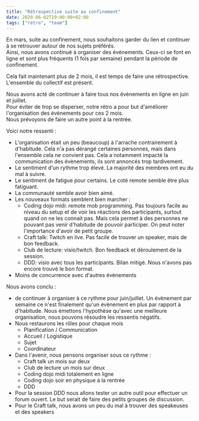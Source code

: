 ```yaml
---
title: "Rétrospective suite au confinement"
date: 2020-06-02T19:00:00+02:00
tags: ["retro", "team"]
---
```


En mars, suite au confinement, nous souhaitons garder du lien et continuer à se retrouver autour de nos sujets préférés.  
Ainsi, nous avons continué à organiser des événements. Ceux-ci se font en ligne et sont plus fréquents (1 fois par semaine) pendant la période de confinement.

Cela fait maintenant plus de 2 mois, il est temps de faire une rétrospective.  
L'ensemble du collectif est présent.

Nous avons acté de continuer à faire tous nos évènements en ligne en juin et juillet.  
Pour éviter de trop se disperser, notre rétro a pour but d'améliorer l'organisation des évènements pour ces 2 mois.  
Nous prévoyons de faire un autre point à la rentrée.

Voici notre ressenti :
- L'organisation était un peu (beaucoup) à l'arrache contrairement à d'habitude. Cela n'a pas dérangé certaines personnes, mais dans l'ensemble cela ne convient pas. Cela a notamment impacté la communication des évènements, ils sont annoncés trop tardivement.
- Le sentiment d'un rythme trop élevé. La majorité des membres ont eu du mal à suivre.
- Le sentiment de fatigue pour certains. Le coté remote semble être plus fatiguant.
- La communauté semble avoir bien aimé. 
- Les nouveaux formats semblent bien marcher :
  - Coding dojo midi: remote mob programming. Pas toujours facile au niveau du setup et de voir les réactions des participants, surtout quand on ne les connait pas. Mais cela permet à des personnes ne pouvant pas venir d'habitude de pouvoir participer. On peut noter l'importance d'avoir de petit groupe.
  - Craft talk: Twitch en live. Pas facile de trouver un speaker, mais de bon feedback.
  - Club de lecture: visio/twitch. Bon feedback et déroulement de la session.
  - DDD: visio avec tous les participants. Bilan mitigé. Nous n'avons pas encore trouvé le bon format.
- Moins de concurrence avec d'autres évènements

Nous avons conclu :
- de continuer à organiser à ce rythme pour juin/juillet. Un évènement par semaine ce n'est finalement qu'un évènement en plus par rapport à d'habitude. Nous émettons l'hypothèse qu'avec une meilleure organisation, nous pouvons résoudre les ressentis négatifs.
- Nous restaurons les rôles pour chaque mois
  - Planification / Communication
  - Accueil / Logistique
  - Sujet
  - Coordinateur
- Dans l'avenir, nous pensons organiser sous ce rythme :
  - Craft talk un mois sur deux
  - Club de lecture un mois sur deux
  - Coding dojo midi totalement en ligne
  - Coding dojo soir en physique à la rentrée
  - DDD
- Pour la session DDD nous allons tester un autre outil pour effectuer un forum ouvert. Le but serait de faire des petits groupes de discussion.
- Pour le Craft talk, nous avons un peu du mal à trouver des speakeuses et des speakers

